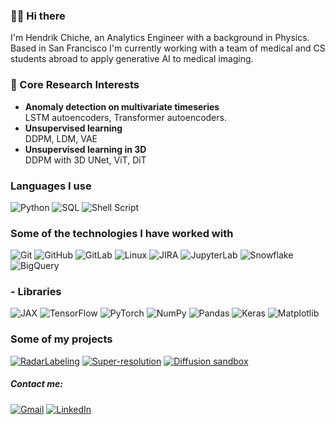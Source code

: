 
### 👋🏻 Hi there
I'm Hendrik Chiche, an Analytics Engineer with a background in Physics. Based in San Francisco I'm currently working with a team of medical and CS students abroad to apply generative AI to medical imaging.

### 🔭 Core Research Interests
- **Anomaly detection on multivariate timeseries**  
LSTM autoencoders, Transformer autoencoders.
- **Unsupervised learning**  
DDPM, LDM, VAE
- **Unsupervised learning in 3D**  
DDPM with 3D UNet, ViT, DiT

### Languages I use
![Python](https://img.shields.io/badge/-Python-000000?style=flat&logo=python)
![SQL](https://img.shields.io/badge/-SQL-000000?style=flat&logo=postgresql)
![Shell Script](https://img.shields.io/badge/shell_script-%23121011.svg?style=style=flat&logo=gnu-bash&logoColor=white)

### Some of the technologies I have worked with
![Git](https://img.shields.io/badge/-Git-222222?style=flat&logo=git&logoColor=F05032)
![GitHub](https://img.shields.io/badge/-GitHub-222222?style=flat&logo=github&logoColor=181717)
![GitLab](https://img.shields.io/badge/gitlab-222222?style=flat&logo=gitlab&logoColor=white)
![Linux](https://img.shields.io/badge/-Linux-222222?style=flat&logo=linux&logoColor=FCC624)
![JIRA](https://img.shields.io/badge/JIRA-222222?style=flat&logo=jira&logoColor=white)
![JupyterLab](https://img.shields.io/badge/JupyterLab-222222?style=flat&logo=jupyter&logoColor=white)
![Snowflake](https://img.shields.io/badge/Snowflake-222222?style=flat&logo=snowflake&logoColor=white)
![BigQuery](https://img.shields.io/badge/BigQuery-222222?style=flat&logo=google-cloud&logoColor=white)

### - Libraries
![JAX](https://img.shields.io/badge/JAX-222222?style=flat&logo=google&logoColor=white)
![TensorFlow](https://img.shields.io/badge/TensorFlow-222222?style=flat&logo=tensorflow&logoColor=white)
![PyTorch](https://img.shields.io/badge/PyTorch-222222?style=flat&logo=PyTorch&logoColor=white)
![NumPy](https://img.shields.io/badge/numpy-222222?style=flat&logo=numpy&logoColor=white)
![Pandas](https://img.shields.io/badge/pandas-222222?style=flat&logo=pandas&logoColor=white)
![Keras](https://img.shields.io/badge/Keras-222222?style=flat&logo=Keras&logoColor=white)
![Matplotlib](https://img.shields.io/badge/Matplotlib-222222?style=flat&logo=Matplotlib&logoColor=black)

### Some of my projects

[![RadarLabeling](https://img.shields.io/badge/-Radar_Labeling-000000?style=flat)](https://github.com/chichonnade/ZendarComputerVisionCapstone)
[![Super-resolution](https://img.shields.io/badge/-Super_Resolution-000000?style=flat)](https://github.com/chichonnade/MRI-Super-Resolution)
[![Diffusion sandbox](https://img.shields.io/badge/-Diffusion_sandbox-000000?style=flat)](https://xd00099.github.io/hdsi_faculty_tool/)

##### Contact me:
[![Gmail](https://img.shields.io/badge/-GMAIL-D14836?style=for-the-badge&logo=gmail&logoColor=white)](mailto:hendrikchiche@gmail.com)
[![LinkedIn](https://img.shields.io/badge/-LINKEDIN-0077B5?style=for-the-badge&logo=linkedin&logoColor=white)](https://www.linkedin.com/in/hendrikchiche/)

